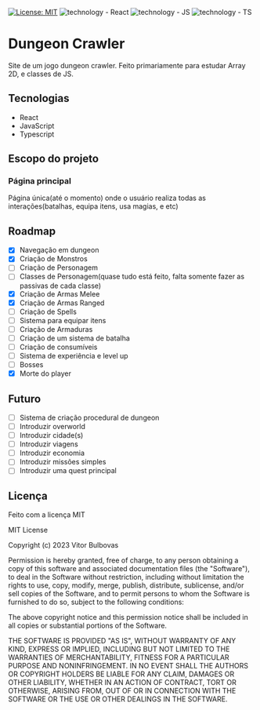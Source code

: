 [![License: MIT](https://img.shields.io/badge/License-MIT-yellow.svg)](https://opensource.org/licenses/MIT) ![technology - React](https://img.shields.io/badge/React-orange) ![technology - JS](https://img.shields.io/badge/JavaScript-yellow) ![technology - TS](https://img.shields.io/badge/Typescript-blue)

# Dungeon Crawler

Site de um jogo dungeon crawler. Feito primariamente para estudar Array 2D, e classes de JS.

## Tecnologias

- React
- JavaScript
- Typescript

## Escopo do projeto

### Página principal

Página única(até o momento) onde o usuário realiza todas as interações(batalhas, equipa itens, usa magias, e etc)

## Roadmap

- [x] Navegação em dungeon
- [x] Criação de Monstros
- [ ] Criação de Personagem
- [ ] Classes de Personagem(quase tudo está feito, falta somente fazer as passivas de cada classe)
- [x] Criação de Armas Melee
- [x] Criação de Armas Ranged
- [ ] Criação de Spells
- [ ] Sistema para equipar itens
- [ ] Criação de Armaduras
- [ ] Criação de um sistema de batalha
- [ ] Criação de consumíveis
- [ ] Sistema de experiência e level up
- [ ] Bosses
- [x] Morte do player

## Futuro

- [ ] Sistema de criação procedural de dungeon
- [ ] Introduzir overworld
- [ ] Introduzir cidade(s)
- [ ] Introduzir viagens
- [ ] Introduzir economia
- [ ] Introduzir missões simples
- [ ] Introduzir uma quest principal

## Licença

Feito com a licença MIT

MIT License

Copyright (c) 2023 Vitor Bulbovas

Permission is hereby granted, free of charge, to any person obtaining a copy
of this software and associated documentation files (the "Software"), to deal
in the Software without restriction, including without limitation the rights
to use, copy, modify, merge, publish, distribute, sublicense, and/or sell
copies of the Software, and to permit persons to whom the Software is
furnished to do so, subject to the following conditions:

The above copyright notice and this permission notice shall be included in all
copies or substantial portions of the Software.

THE SOFTWARE IS PROVIDED "AS IS", WITHOUT WARRANTY OF ANY KIND, EXPRESS OR
IMPLIED, INCLUDING BUT NOT LIMITED TO THE WARRANTIES OF MERCHANTABILITY,
FITNESS FOR A PARTICULAR PURPOSE AND NONINFRINGEMENT. IN NO EVENT SHALL THE
AUTHORS OR COPYRIGHT HOLDERS BE LIABLE FOR ANY CLAIM, DAMAGES OR OTHER
LIABILITY, WHETHER IN AN ACTION OF CONTRACT, TORT OR OTHERWISE, ARISING FROM,
OUT OF OR IN CONNECTION WITH THE SOFTWARE OR THE USE OR OTHER DEALINGS IN THE
SOFTWARE.
